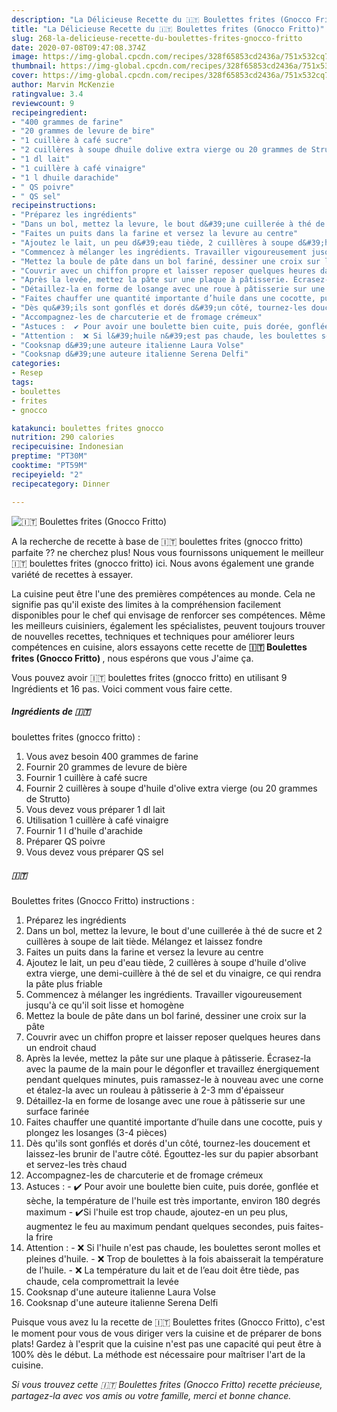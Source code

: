 ```yaml
---
description: "La Délicieuse Recette du 🇮🇹 Boulettes frites (Gnocco Fritto)"
title: "La Délicieuse Recette du 🇮🇹 Boulettes frites (Gnocco Fritto)"
slug: 268-la-delicieuse-recette-du-boulettes-frites-gnocco-fritto
date: 2020-07-08T09:47:08.374Z
image: https://img-global.cpcdn.com/recipes/328f65853cd2436a/751x532cq70/🇮🇹-boulettes-frites-gnocco-fritto-photo-principale-de-la-recette.jpg
thumbnail: https://img-global.cpcdn.com/recipes/328f65853cd2436a/751x532cq70/🇮🇹-boulettes-frites-gnocco-fritto-photo-principale-de-la-recette.jpg
cover: https://img-global.cpcdn.com/recipes/328f65853cd2436a/751x532cq70/🇮🇹-boulettes-frites-gnocco-fritto-photo-principale-de-la-recette.jpg
author: Marvin McKenzie
ratingvalue: 3.4
reviewcount: 9
recipeingredient:
- "400 grammes de farine"
- "20 grammes de levure de bire"
- "1 cuillère à café sucre"
- "2 cuillères à soupe dhuile dolive extra vierge ou 20 grammes de Strutto"
- "1 dl lait"
- "1 cuillère à café vinaigre"
- "1 l dhuile darachide"
- " QS poivre"
- " QS sel"
recipeinstructions:
- "Préparez les ingrédients"
- "Dans un bol, mettez la levure, le bout d&#39;une cuillerée à thé de sucre et 2 cuillères à soupe de lait tiède. Mélangez et laissez fondre"
- "Faites un puits dans la farine et versez la levure au centre"
- "Ajoutez le lait, un peu d&#39;eau tiède, 2 cuillères à soupe d&#39;huile d&#39;olive extra vierge, une demi-cuillère à thé de sel et du vinaigre, ce qui rendra la pâte plus friable"
- "Commencez à mélanger les ingrédients. Travailler vigoureusement jusqu&#39;à ce qu&#39;il soit lisse et homogène"
- "Mettez la boule de pâte dans un bol fariné, dessiner une croix sur la pâte"
- "Couvrir avec un chiffon propre et laisser reposer quelques heures dans un endroit chaud"
- "Après la levée, mettez la pâte sur une plaque à pâtisserie. Écrasez-la avec la paume de la main pour le dégonfler et travaillez énergiquement pendant quelques minutes, puis ramassez-le à nouveau avec une corne et étalez-la avec un rouleau à pâtisserie à 2-3 mm d&#39;épaisseur"
- "Détaillez-la en forme de losange avec une roue à pâtisserie sur une surface farinée"
- "Faites chauffer une quantité importante d’huile dans une cocotte, puis y plongez les losanges (3-4 pièces)"
- "Dès qu&#39;ils sont gonflés et dorés d&#39;un côté, tournez-les doucement et laissez-les brunir de l&#39;autre côté. Égouttez-les sur du papier absorbant et servez-les très chaud"
- "Accompagnez-les de charcuterie et de fromage crémeux"
- "Astuces :  ✔️ Pour avoir une boulette bien cuite, puis dorée, gonflée et sèche, la température de l&#39;huile est très importante, environ 180 degrés maximum ✔️Si l&#39;huile est trop chaude, ajoutez-en un peu plus, augmentez le feu au maximum pendant quelques secondes, puis faites-la frire"
- "Attention :  ❌ Si l&#39;huile n&#39;est pas chaude, les boulettes seront molles et pleines d&#39;huile.  ❌ Trop de boulettes à la fois abaisserait la température de l&#39;huile.  ❌ La température du lait et de l’eau doit être tiède, pas chaude, cela compromettrait la levée"
- "Cooksnap d&#39;une auteure italienne Laura Volse"
- "Cooksnap d&#39;une auteure italienne Serena Delfi"
categories:
- Resep
tags:
- boulettes
- frites
- gnocco

katakunci: boulettes frites gnocco 
nutrition: 290 calories
recipecuisine: Indonesian
preptime: "PT30M"
cooktime: "PT59M"
recipeyield: "2"
recipecategory: Dinner

---
```



![🇮🇹
Boulettes frites (Gnocco Fritto)](https://img-global.cpcdn.com/recipes/328f65853cd2436a/751x532cq70/🇮🇹-boulettes-frites-gnocco-fritto-photo-principale-de-la-recette.jpg)

A la recherche de recette à base de 🇮🇹
boulettes frites (gnocco fritto) parfaite ?? ne cherchez plus! Nous vous fournissons uniquement le meilleur 🇮🇹
boulettes frites (gnocco fritto) ici. Nous avons également une grande variété de recettes à essayer.

La cuisine peut être l'une des premières compétences au monde. Cela ne signifie pas qu'il existe des limites à la compréhension facilement disponibles pour le chef qui envisage de renforcer ses compétences. Même les meilleurs cuisiniers, également les spécialistes, peuvent toujours trouver de nouvelles recettes, techniques et techniques pour améliorer leurs compétences en cuisine, alors essayons cette recette de <strong> 🇮🇹
Boulettes frites (Gnocco Fritto) </strong>, nous espérons que vous J'aime ça.

<!--inarticleads1-->

Vous pouvez avoir 🇮🇹
boulettes frites (gnocco fritto) en utilisant 9 Ingrédients et 16 pas. Voici comment vous faire cette.

##### Ingrédients de 🇮🇹
boulettes frites (gnocco fritto) :

1. Vous avez besoin 400 grammes de farine
1. Fournir 20 grammes de levure de bière
1. Fournir 1 cuillère à café sucre
1. Fournir 2 cuillères à soupe d&#39;huile d&#39;olive extra vierge (ou 20 grammes de Strutto)
1. Vous devez vous préparer 1 dl lait
1. Utilisation 1 cuillère à café vinaigre
1. Fournir 1 l d&#39;huile d&#39;arachide
1. Préparer  QS poivre
1. Vous devez vous préparer  QS sel




<!--inarticleads2-->

##### 🇮🇹
Boulettes frites (Gnocco Fritto) instructions :

1. Préparez les ingrédients
1. Dans un bol, mettez la levure, le bout d&#39;une cuillerée à thé de sucre et 2 cuillères à soupe de lait tiède. Mélangez et laissez fondre
1. Faites un puits dans la farine et versez la levure au centre
1. Ajoutez le lait, un peu d&#39;eau tiède, 2 cuillères à soupe d&#39;huile d&#39;olive extra vierge, une demi-cuillère à thé de sel et du vinaigre, ce qui rendra la pâte plus friable
1. Commencez à mélanger les ingrédients. Travailler vigoureusement jusqu&#39;à ce qu&#39;il soit lisse et homogène
1. Mettez la boule de pâte dans un bol fariné, dessiner une croix sur la pâte
1. Couvrir avec un chiffon propre et laisser reposer quelques heures dans un endroit chaud
1. Après la levée, mettez la pâte sur une plaque à pâtisserie. Écrasez-la avec la paume de la main pour le dégonfler et travaillez énergiquement pendant quelques minutes, puis ramassez-le à nouveau avec une corne et étalez-la avec un rouleau à pâtisserie à 2-3 mm d&#39;épaisseur
1. Détaillez-la en forme de losange avec une roue à pâtisserie sur une surface farinée
1. Faites chauffer une quantité importante d’huile dans une cocotte, puis y plongez les losanges (3-4 pièces)
1. Dès qu&#39;ils sont gonflés et dorés d&#39;un côté, tournez-les doucement et laissez-les brunir de l&#39;autre côté. Égouttez-les sur du papier absorbant et servez-les très chaud
1. Accompagnez-les de charcuterie et de fromage crémeux
1. Astuces :  - ✔️ Pour avoir une boulette bien cuite, puis dorée, gonflée et sèche, la température de l&#39;huile est très importante, environ 180 degrés maximum - ✔️Si l&#39;huile est trop chaude, ajoutez-en un peu plus, augmentez le feu au maximum pendant quelques secondes, puis faites-la frire
1. Attention :  - ❌ Si l&#39;huile n&#39;est pas chaude, les boulettes seront molles et pleines d&#39;huile.  - ❌ Trop de boulettes à la fois abaisserait la température de l&#39;huile.  - ❌ La température du lait et de l’eau doit être tiède, pas chaude, cela compromettrait la levée
1. Cooksnap d&#39;une auteure italienne Laura Volse
1. Cooksnap d&#39;une auteure italienne Serena Delfi




<!--inarticleads1-->

<p>
Puisque vous avez lu la recette de 🇮🇹
Boulettes frites (Gnocco Fritto), c'est le moment pour vous de vous diriger vers la cuisine et de préparer de bons plats! Gardez à l'esprit que la cuisine n'est pas une capacité qui peut être à 100% dès le début. La méthode est nécessaire pour maîtriser l'art de la cuisine.
</p>

<p>
<i>Si vous trouvez cette 🇮🇹
Boulettes frites (Gnocco Fritto) recette précieuse, partagez-la avec vos amis ou votre famille, merci et bonne chance.</i>
</p>
